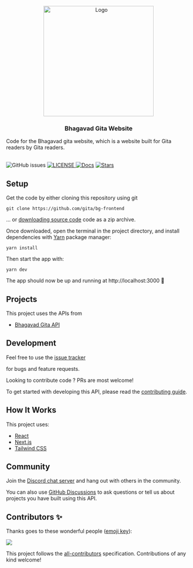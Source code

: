 <!-- markdownlint-disable -->

<p align="center">

<a href="https://bhagavadgita.io">

<img src="https://raw.githubusercontent.com/gita/bhagavad-gita-api/main/.github/gita.png" alt="Logo" width="300">

</a>

<h3 align="center">Bhagavad Gita Website</h3>

<p align="center">

Code for the Bhagavad gita website, which is a website built for Gita readers by Gita readers.

<br />

<img alt="GitHub issues" src="https://img.shields.io/github/issues/gita/bg-frontend">
<a href="https://github.com/gita/bg-frontend/blob/master/LICENSE">
<img alt="LICENSE" src="https://img.shields.io/badge/License-MIT-yellow.svg?maxAge=43200">
</a>
<a href="https://api.bhagavadgita.io/docs"><img src="https://img.shields.io/badge/docs-passing-green" alt="Docs"></a>
<a href="https://starcharts.herokuapp.com/gita/bg-frontend"><img alt="Stars" src="https://img.shields.io/github/stars/gita/bg-frontend.svg?style=social"></a>

</p>

## Setup

Get the code by either cloning this repository using git

```
git clone https://github.com/gita/bg-frontend
```

... or [downloading source code](https://github.com/gita/bg-frontend/archive/refs/heads/main.zip) code as a zip archive.

Once downloaded, open the terminal in the project directory, and install dependencies with [Yarn](https://classic.yarnpkg.com/en/docs/install) package manager:

```
yarn install
```

Then start the app with:

```
yarn dev
```

The app should now be up and running at http://localhost:3000 🚀

## Projects

This project uses the APIs from

- [Bhagavad Gita API](https://github.com/gita/bhagavad-gita-api)

## Development

Feel free to use the [issue tracker](https://github.com/gita/bg-frontend/issues)

for bugs and feature requests.

Looking to contribute code ? PRs are most welcome!

To get started with developing this API, please read the [contributing guide](https://github.com/gita/bg-frontend/blob/main/Contributing.md).

## How It Works

This project uses:

- [React](https://reactjs.org/)
- [Next.js](https://nextjs.org/docs/)
- [Tailwind CSS](https://tailwindcss.com/docs)

## Community

Join the [Discord chat server](https://discord.gg/gX8dstApZX) and hang out with others in the community.

You can also use [GitHub Discussions](https://github.com/gita/bhagavad-gita-api/discussions) to ask questions or tell us about projects you have built using this API.

## Contributors ✨

Thanks goes to these wonderful people ([emoji key](https://allcontributors.org/docs/en/emoji-key)):

<!-- ALL-CONTRIBUTORS-LIST:START - Do not remove or modify this section -->

<!-- prettier-ignore-start -->

<!-- markdownlint-disable -->

<a href="https://github.com/git/bg-frontend/graphs/contributors">
  <img src="https://contrib.rocks/image?repo=gita/bg-frontend" />
</a>
<!-- markdownlint-restore -->

<!-- prettier-ignore-end -->

<!-- ALL-CONTRIBUTORS-LIST:END -->

This project follows the [all-contributors](https://github.com/all-contributors/all-contributors) specification. Contributions of any kind welcome!
